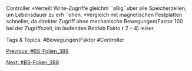 Controller
⋄Verteilt Write-Zugriﬀe gleichm ¨aßig¨uber alle Speicherzellen, um Lebensdauer zu erh ¨ohen.
•Vergleich mit magnetischen Festplatten
schneller, da direkter Zugriﬀ ohne mechanische Bewegungen(Faktor 100 bei der Zugriﬀszeit, im laufenden Betrieb Fakto r 2 – 4)
leiser

   Tags & Topics:
   #Bewegungen(Faktor
   #Controller

[Previous: #BS-Folien_388](BS-Folien_388.md)

[Next: #BS-Folien_388](BS-Folien_388.md)